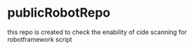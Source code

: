 # publicRobotRepo
this repo is created to check the enability of cide scanning for robotframework script 

